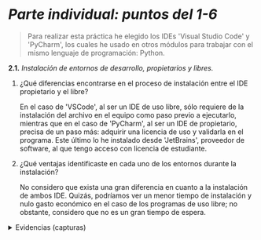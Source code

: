 # ***Parte individual: puntos del 1-6***

> Para realizar esta práctica he elegido los IDEs 'Visual Studio Code' y 'PyCharm', los cuales
> he usado en otros módulos para trabajar con el mismo lenguaje de programación: Python.

**2.1.** _Instalación de entornos de desarrollo, propietarios y libres._
	
1. ¿Qué diferencias encontrarse en el proceso de instalación entre el IDE propietario y el libre?

	En el caso de 'VSCode', al ser un IDE de uso libre, sólo requiere de la instalación del archivo en el equipo como paso previo a ejecutarlo, mientras que en el caso de 'PyCharm', al ser un IDE de propietario, precisa de un paso más: adquirir una licencia de uso y validarla en el programa. Este último lo he instalado desde 'JetBrains', proveedor de software, al que tengo acceso con licencia de estudiante.


2. ¿Qué ventajas identificaste en cada uno de los entornos durante la instalación?

	No considero que exista una gran diferencia en cuanto a la instalación de ambos IDE. Quizás, podríamos ver un menor tiempo de instalación y nulo gasto económico en el caso de los programas de uso libre; no obstante, considero que no es un gran tiempo de espera.

<details>
<summary> 
 Evidencias (capturas)
</summary>
   hola
</details>

